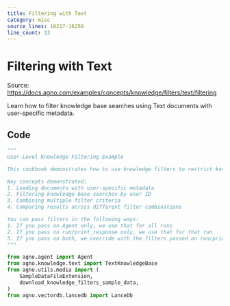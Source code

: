 ```yaml
---
title: Filtering with Text
category: misc
source_lines: 16217-16250
line_count: 33
---
```


# Filtering with Text
Source: https://docs.agno.com/examples/concepts/knowledge/filters/text/filtering

Learn how to filter knowledge base searches using Text documents with user-specific metadata.

## Code

```python
"""
User-Level Knowledge Filtering Example

This cookbook demonstrates how to use knowledge filters to restrict knowledge base searches to specific users, document types, or any other metadata attributes.

Key concepts demonstrated:
1. Loading documents with user-specific metadata
2. Filtering knowledge base searches by user ID
3. Combining multiple filter criteria
4. Comparing results across different filter combinations

You can pass filters in the following ways:
1. If you pass on Agent only, we use that for all runs
2. If you pass on run/print_response only, we use that for that run
3. If you pass on both, we override with the filters passed on run/print_response for that run
"""

from agno.agent import Agent
from agno.knowledge.text import TextKnowledgeBase
from agno.utils.media import (
    SampleDataFileExtension,
    download_knowledge_filters_sample_data,
)
from agno.vectordb.lancedb import LanceDb

